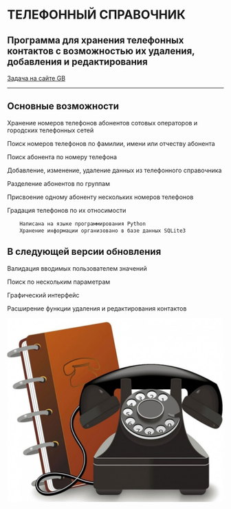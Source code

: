 # **ТЕЛЕФОННЫЙ СПРАВОЧНИК**

## Программа для хранения телефонных контактов с возможностью их удаления, добавления и редактирования

[Задача на сайте GB](https://gb.ru/lessons/299918/homework "GeekBrains")
***

## Основные возможности

Хранение номеров телефонов абонентов сотовых операторов и городских телефонных сетей

Поиск номеров телефонов по фамилии, имени или отчеству абонента

Поиск абонента по номеру телефона

Добавление, изменение, удаление данных из телефонного справочника

Разделение абонентов по группам

Присвоение одному абоненту нескольких номеров телефонов

Градация телефонов по их относимости 

        Написана на языке программирования Python
        Хранение информации организовано в базе данных SQLite3
 

## В следующей версии обновления

Валидация вводимых пользователем значений

Поиск по нескольким параметрам

Графический интерфейс

Расширение функции удаления и редактирования контактов

![Телефонный справочник](telephone_directory.jpg)

